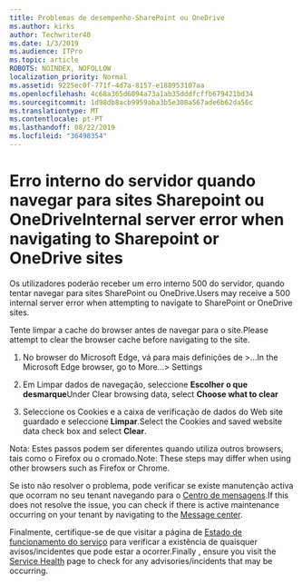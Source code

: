 ```yaml
---
title: Problemas de desempenho-SharePoint ou OneDrive
ms.author: kirks
author: Techwriter40
ms.date: 1/3/2019
ms.audience: ITPro
ms.topic: article
ROBOTS: NOINDEX, NOFOLLOW
localization_priority: Normal
ms.assetid: 9225ec0f-771f-4d7a-8157-e188953107aa
ms.openlocfilehash: 4c68a365d6094a73a1ab35dddfcffb679421bd34
ms.sourcegitcommit: 1d98db8acb9959aba3b5e308a567ade6b62da56c
ms.translationtype: MT
ms.contentlocale: pt-PT
ms.lasthandoff: 08/22/2019
ms.locfileid: "36498354"
---
```

# <a name="internal-server-error-when-navigating-to-sharepoint-or-onedrive-sites"></a><span data-ttu-id="8c908-102">Erro interno do servidor quando navegar para sites Sharepoint ou OneDrive</span><span class="sxs-lookup"><span data-stu-id="8c908-102">Internal server error when navigating to Sharepoint or OneDrive sites</span></span>

<span data-ttu-id="8c908-103">Os utilizadores poderão receber um erro interno 500 do servidor, quando tentar navegar para sites SharePoint ou OneDrive.</span><span class="sxs-lookup"><span data-stu-id="8c908-103">Users may receive a 500 internal server error when attempting to navigate to SharePoint or OneDrive sites.</span></span> 

<span data-ttu-id="8c908-104">Tente limpar a cache do browser antes de navegar para o site.</span><span class="sxs-lookup"><span data-stu-id="8c908-104">Please attempt to clear the browser cache before navigating to the site.</span></span>


1. <span data-ttu-id="8c908-105">No browser do Microsoft Edge, vá para mais definições de >...</span><span class="sxs-lookup"><span data-stu-id="8c908-105">In the Microsoft Edge browser, go to More...> Settings</span></span>

2. <span data-ttu-id="8c908-106">Em Limpar dados de navegação, seleccione **Escolher o que desmarque**</span><span class="sxs-lookup"><span data-stu-id="8c908-106">Under Clear browsing data, select **Choose what to clear**</span></span>

3. <span data-ttu-id="8c908-107">Seleccione os Cookies e a caixa de verificação de dados do Web site guardado e seleccione **Limpar**.</span><span class="sxs-lookup"><span data-stu-id="8c908-107">Select the Cookies and saved website data check box and select **Clear**.</span></span>

<span data-ttu-id="8c908-108">Nota: Estes passos podem ser diferentes quando utiliza outros browsers, tais como o Firefox ou o cromado.</span><span class="sxs-lookup"><span data-stu-id="8c908-108">Note: These steps may differ when using other browsers such as Firefox or Chrome.</span></span>

<span data-ttu-id="8c908-109">Se isto não resolver o problema, pode verificar se existe manutenção activa que ocorram no seu tenant navegando para o [Centro de mensagens](https://portal.office.com/adminportal/home#/MessageCenter).</span><span class="sxs-lookup"><span data-stu-id="8c908-109">If this does not resolve the issue, you can check if there is active maintenance occurring on your tenant by navigating to the [Message center](https://portal.office.com/adminportal/home#/MessageCenter).</span></span>

<span data-ttu-id="8c908-110">Finalmente, certifique-se de que visitar a página de [Estado de funcionamento do serviço](https://portal.office.com/adminportal/home#/servicehealth) para verificar a existência de quaisquer avisos/incidentes que pode estar a ocorrer.</span><span class="sxs-lookup"><span data-stu-id="8c908-110">Finally , ensure you visit the [Service Health](https://portal.office.com/adminportal/home#/servicehealth) page to check for any advisories/incidents that may be occurring.</span></span>

